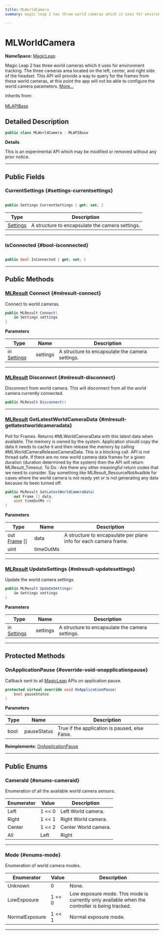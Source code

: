 ```yaml
---
title: MLWorldCamera
summary: magic leap 2 has three world cameras which it uses for environment tracking. the three cameras area located on the left, center, and right side of the headset. this api will provide a way to query for the frames from these world cameras, at this point the app will not be able to configure the world camera parameters. 

---
```


# MLWorldCamera



**NameSpace:** 
[MagicLeap](/versioned_docs/version-14-Jun-2023/unity-api/api/UnityEngine.XR.MagicLeap/UnityEngine.XR.MagicLeap.md) 


Magic Leap 2 has three world cameras which it uses for environment tracking. The three cameras area located on the left, center, and right side of the headset. This API will provide a way to query for the frames from these world cameras, at this point the app will not be able to configure the world camera parameters.   [More...](#detailed-description)  


Inherits from: <br></br>[MLAPIBase](/versioned_docs/version-14-Jun-2023/unity-api/api/UnityEngine.XR.MagicLeap/UnityEngine.XR.MagicLeap.MLAPIBase.md)



## Detailed Description

```csharp
public class MLWorldCamera : MLAPIBase 
```


**Details**

This is an experimental API which may be modified or removed without any prior notice. 





-----------



## Public Fields

### CurrentSettings {#settings-currentsettings}

```csharp

public Settings CurrentSettings { get; set; }

```

| Type | Description  | 
|--|--|
| [Settings](/versioned_docs/version-14-Jun-2023/unity-api/api/UnityEngine.XR.MagicLeap/MLWorldCamera/UnityEngine.XR.MagicLeap.MLWorldCamera.Settings.md) | A structure to encapsulate the camera settings.  |





-----------

### IsConnected {#bool-isconnected}

```csharp

public bool IsConnected { get; set; }

```






-----------

## Public Methods

### [MLResult](/versioned_docs/version-14-Jun-2023/unity-api/api/UnityEngine.XR.MagicLeap/UnityEngine.XR.MagicLeap.MLResult.md) Connect {#mlresult-connect}

Connect to world cameras. 

```csharp
public MLResult Connect(
    in Settings settings
)
```


**Parameters**

| Type | Name  | Description  | 
|--|--|--|
| in [Settings](/versioned_docs/version-14-Jun-2023/unity-api/api/UnityEngine.XR.MagicLeap/MLWorldCamera/UnityEngine.XR.MagicLeap.MLWorldCamera.Settings.md) |settings|A structure to encapsulate the camera settings. |






-----------

### [MLResult](/versioned_docs/version-14-Jun-2023/unity-api/api/UnityEngine.XR.MagicLeap/UnityEngine.XR.MagicLeap.MLResult.md) Disconnect {#mlresult-disconnect}

Disconnect from world camera. This will disconnect from all the world camera currently connected. 

```csharp
public MLResult Disconnect()
```






-----------

### [MLResult](/versioned_docs/version-14-Jun-2023/unity-api/api/UnityEngine.XR.MagicLeap/UnityEngine.XR.MagicLeap.MLResult.md) GetLatestWorldCameraData {#mlresult-getlatestworldcameradata}

Poll for Frames. Returns #MLWorldCameraData with this latest data when available. The memory is owned by the system. Application should copy the data it needs to cache it and then release the memory by calling #MLWorldCameraReleaseCameraData. This is a blocking call. API is not thread safe. If there are no new world camera data frames for a given duration (duration determined by the system) then the API will return MLResult&#95;Timeout. To Do : Are there any other meaningful return codes that we need to consider. Say something like MLResult&#95;ResourceNotAvailble for cases where the world camera is not ready yet or is not generating any data because its been turned off. 

```csharp
public MLResult GetLatestWorldCameraData(
    out Frame [] data,
    uint timeOutMs =1
)
```


**Parameters**

| Type | Name  | Description  | 
|--|--|--|
| out [Frame](/versioned_docs/version-14-Jun-2023/unity-api/api/UnityEngine.XR.MagicLeap/MLWorldCamera/Frame/UnityEngine.XR.MagicLeap.MLWorldCamera.Frame.md) [] |data|A structure to encapsulate per plane info for each camera frame. |
| uint |timeOutMs||






-----------

### [MLResult](/versioned_docs/version-14-Jun-2023/unity-api/api/UnityEngine.XR.MagicLeap/UnityEngine.XR.MagicLeap.MLResult.md) UpdateSettings {#mlresult-updatesettings}

Update the world camera settings. 

```csharp
public MLResult UpdateSettings(
    in Settings settings
)
```


**Parameters**

| Type | Name  | Description  | 
|--|--|--|
| in [Settings](/versioned_docs/version-14-Jun-2023/unity-api/api/UnityEngine.XR.MagicLeap/MLWorldCamera/UnityEngine.XR.MagicLeap.MLWorldCamera.Settings.md) |settings|A structure to encapsulate the camera settings. |






-----------

## Protected Methods

### OnApplicationPause {#override-void-onapplicationpause}

Callback sent to all [MagicLeap](/versioned_docs/version-14-Jun-2023/unity-api/api/UnityEngine.XR.MagicLeap/UnityEngine.XR.MagicLeap.md) APIs on application pause. 

```csharp
protected virtual override void OnApplicationPause(
    bool pauseStatus
)
```


**Parameters**

| Type | Name  | Description  | 
|--|--|--|
| bool |pauseStatus|True if the application is paused, else False. |




**Reimplements**: [OnApplicationPause](/versioned_docs/version-14-Jun-2023/unity-api/api/UnityEngine.XR.MagicLeap/UnityEngine.XR.MagicLeap.MLAPIBase.md#void-onapplicationpause)



-----------

## Public Enums

### CameraId {#enums-cameraid}

Enumeration of all the available world camera sensors. 

| Enumerator | Value | Description |
| ---------- | ----- | ----------- |
| Left | 1 << 0| Left World camera.   |
| Right | 1 << 1| Right World camera.   |
| Center | 1 << 2| Center World camera.   |
| All | Left | Right | Center| All World cameras.   |








-----------

### Mode {#enums-mode}

Enumeration of world camera modes. 

| Enumerator | Value | Description |
| ---------- | ----- | ----------- |
| Unknown | 0| None.   |
| LowExposure | 1 << 0| Low exposure mode. This mode is currently only available when the controller is being tracked.   |
| NormalExposure | 1 << 1| Normal exposure mode.   |








-----------


